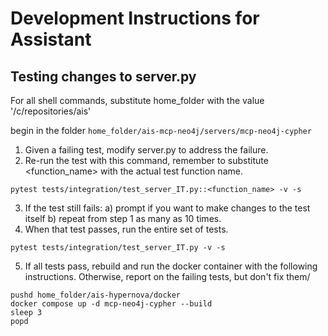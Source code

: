 # Development Instructions for Assistant

## Testing changes to server.py

For all shell commands, substitute home_folder with the value '/c/repositories/ais'

begin in the folder `home_folder/ais-mcp-neo4j/servers/mcp-neo4j-cypher`  
1. Given a failing test, modify server.py to address the failure.
2. Re-run the test with this command, remember to substitute <function_name> with the actual test function name.
```
pytest tests/integration/test_server_IT.py::<function_name> -v -s
```
3. If the test still fails:
    a) prompt if you want to make changes to the test itself
    b) repeat from step 1 as many as 10 times.
4. When that test passes, run the entire set of tests.
```
pytest tests/integration/test_server_IT.py -v -s
```
5. If all tests pass, rebuild and run the docker container with the following instructions. Otherwise, report on the failing tests, but don't fix them/
```
pushd home_folder/ais-hypernova/docker
docker compose up -d mcp-neo4j-cypher --build
sleep 3
popd
```
